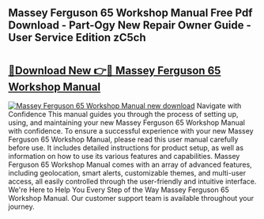 ## Massey Ferguson 65 Workshop Manual Free Pdf Download - Part-Ogy New Repair Owner Guide - User Service Edition zC5ch

# <h2><a href="http://bc85771.oget.top/?id=Massey+Ferguson+65+Workshop+Manual">🔗Download New 👉🔴 Massey Ferguson 65 Workshop Manual</a></h2>

[![Massey Ferguson 65 Workshop Manual new download](https://i.imgur.com/5g1atiW.png)](http://bc85771.oget.top/?id=Massey+Ferguson+65+Workshop+Manual)
Navigate with Confidence This manual guides you through the process of setting up, using, and maintaining your new Massey Ferguson 65 Workshop Manual with confidence. To ensure a successful experience with your new Massey Ferguson 65 Workshop Manual, please read this user manual carefully before use. It includes detailed instructions for product setup, as well as information on how to use its various features and capabilities. Massey Ferguson 65 Workshop Manual comes with an array of advanced features, including geolocation, smart alerts, customizable themes, and multi-user access, all easily controlled through the user-friendly and intuitive interface. We're Here to Help You Every Step of the Way Massey Ferguson 65 Workshop Manual. Our customer support team is available throughout your journey.
